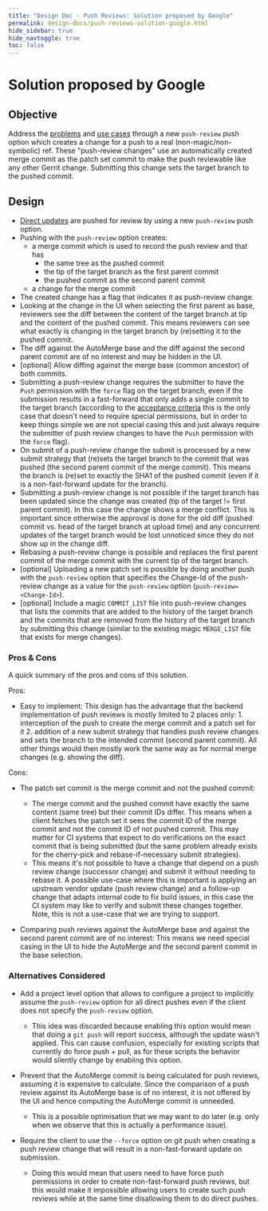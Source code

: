 ```yaml
---
title: "Design Doc - Push Reviews: Solution proposed by Google"
permalink: design-docs/push-reviews-solution-google.html
hide_sidebar: true
hide_navtoggle: true
toc: false
---
```


# Solution proposed by Google

## <a id="objective"> Objective

Address the [problems](/design-docs/push-reviews-use-cases.html#problem-statement)
and [use cases](/design-docs/push-reviews-use-cases.html#use-cases) through a
new `push-review` push option which creates a change for a push to a real
(non-magic/non-symbolic) ref. These "push-review changes" use an automatically
created merge commit as the patch set commit to make the push reviewable like
any other Gerrit change. Submitting this change sets the target branch to the
pushed commit.

## <a id="design"> Design

* [Direct updates](/design-docs/push-reviews-use-cases.html#direct-updates) are
  pushed for review by using a new `push-review` push option.
* Pushing with the `push-review` option creates:
    * a merge commit which is used to record the push review and that has
        * the same tree as the pushed commit
        * the tip of the target branch as the first parent commit
        * the pushed commit as the second parent commit
    * a change for the merge commit
* The created change has a flag that indicates it as push-review change.
* Looking at the change in the UI when selecting the first parent as base,
  reviewers see the diff between the content of the target branch at tip and
  the content of the pushed commit. This means reviewers can see what exactly is
  changing in the target branch by (re)setting it to the pushed commit.
* The diff against the AutoMerge base and the diff against the second parent
  commit are of no interest and may be hidden in the UI.
* [optional] Allow diffing against the merge base (common ancestor) of both
  commits.
* Submitting a push-review change requires the submitter to have the `Push`
  permission with the `force` flag on the target branch, even if the submission
  results in a fast-forward that only adds a single commit to the target branch
  (according to the
  [acceptance criteria](/design-docs/push-reviews-use-cases.html#acceptance-criteria)
  this is the only case that doesn't need to require special permissions, but in
  order to keep things simple we are not special casing this and just always
  require the submitter of push review changes to have the `Push` permission
  with the `force` flag).
* On submit of a push-review change the submit is processed by a new submit
  strategy that (re)sets the target branch to the commit that was pushed (the
  second parent commit of the merge commit). This means the branch is (re)set to
  exactly the SHA1 of the pushed commit (even if it is a non-fast-forward update
  for the branch).
* Submitting a push-review change is not possible if the target branch has been
  updated since the change was created (tip of the target != first parent
  commit). In this case the change shows a merge conflict. This is important
  since otherwise the approval is done for the old diff (pushed commit vs. head
  of the target branch at upload time) and any concurrent updates of the target
  branch would be lost unnoticed since they do not show up in the change diff.
* Rebasing a push-review change is possible and replaces the first parent commit
  of the merge commit with the current tip of the target branch.
* [optional] Uploading a new patch set is possible by doing another push with
  the `push-review` option that specifies the Change-Id of the push-review
  change as a value for the `push-review` option (`push-review=<Change-Id>`).
* [optional] Include a magic `COMMIT_LIST` file into push-review changes that
  lists the commits that are added to the history of the target branch and the
  commits that are removed from the history of the target branch by submitting
  this change (similar to the existing magic `MERGE_LIST` file that exists for
  merge changes).

### <a id="pros-and-cons"> Pros & Cons

A quick summary of the pros and cons of this solution.

Pros:

* Easy to implement:
  This design has the advantage that the backend implementation of push reviews
  is mostly limited to 2 places only: 1. interception of the push to create the
  merge commit and a patch set for it 2. addition of a new submit strategy that
  handles push review changes and sets the branch to the intended commit (second
  parent commit). All other things would then mostly work the same way as for
  normal merge changes (e.g. showing the diff).

Cons:

* The patch set commit is the merge commit and not the pushed commit:
    * The merge commit and the pushed commit have exactly the same content (same
      tree) but their commit IDs differ. This means when a client fetches the
      patch set it sees the commit ID of the merge commit and not the commit ID
      of not pushed commit. This may matter for CI systems that expect to do
      verifications on the exact commit that is being submitted (but the same
      problem already exists for the cherry-pick and rebase-if-necessary submit
      strategies).
    * This means it's not possible to have a change that depend on a push review
      change (successor change) and submit it without needing to rebase it. A
      possible use-case where this is important is applying an upstream vendor
      update (push review change) and a follow-up change that adapts internal
      code to fix build issues, in this case the CI system may like to verify
      and submit these changes together. Note, this is not a use-case that we
      are trying to support.

* Comparing push reviews against the AutoMerge base and against the second
  parent commit are of no interest:
  This means we need special casing in the UI to hide the AutoMerge and the
  second parent commit in the base selection.

### <a id="alternatives-considered"> Alternatives Considered

* Add a project level option that allows to configure a project to implicitly
  assume the `push-review` option for all direct pushes even if the client does
  not specify the `push-review` option.
    * This idea was discarded because enabling this option would mean that doing
      a `git push` will report success, although the update wasn't applied. This
      can cause confusion, especially for existing scripts that currently do
      force push + pull, as for these scripts the behavior would silently change
      by enabling this option.

* Prevent that the AutoMerge commit is being calculated for push reviews,
  assuming it is expensive to calculate. Since the comparison of a push review
  against its AutoMerge base is of no interest, it is not offered by the UI and
  hence computing the AutoMerge commit is unneeded.
    * This is a possible optimisation that we may want to do later (e.g. only
      when we observe that this is actually a performance issue).

* Require the client to use the `--force` option on git push when creating a
  push review change that will result in a non-fast-forward update on
  submission.
    * Doing this would mean that users need to have force push permissions in
      order to create non-fast-forward push reviews, but this would make it
      impossible allowing users to create such push reviews while at the same
      time disallowing them to do direct pushes.

